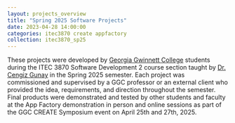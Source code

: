 ```yaml
---
layout: projects_overview
title: "Spring 2025 Software Projects"
date: 2023-04-28 14:00:00
categories: itec3870 create appfactory
collection: itec3870_sp25
---
```

These projects were developed by [Georgia Gwinnett College][ggc]
students during the ITEC 3870 Software Development 2 course section
taught by [Dr. Cengiz Gunay][gunay-ggc] in the Spring 2025
semester. Each project was commissioned and supervised by a GGC
professor or an external client who provided the idea, requirements,
and direction throughout the semester. Final products were
demonstrated and tested by other students and faculty at the App
Factory demonstration in person and online sessions as part of the GGC
CREATE Symposium event on April 25th and 27th, 2025.

[ggc]: http://www.ggc.edu
[gunay-ggc]: http://www.ggc.edu/about-ggc/directory/cengiz-gunay
[doloc-ggc]: http://www.ggc.edu/about-ggc/directory/anca-doloc-mihu
